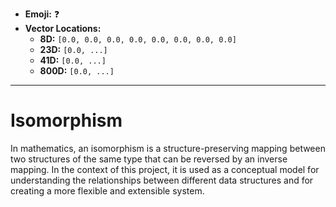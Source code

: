 - **Emoji:** ❓
- **Vector Locations:**
    - **8D:** `[0.0, 0.0, 0.0, 0.0, 0.0, 0.0, 0.0, 0.0]`
    - **23D:** `[0.0, ...]`
    - **41D:** `[0.0, ...]`
    - **800D:** `[0.0, ...]`

---

# Isomorphism

In mathematics, an isomorphism is a structure-preserving mapping between two structures of the same type that can be reversed by an inverse mapping. In the context of this project, it is used as a conceptual model for understanding the relationships between different data structures and for creating a more flexible and extensible system.
